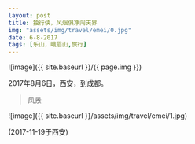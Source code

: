 ```yaml
---
layout: post
title: 独行侠，风烟俱净闯天界
img: "assets/img/travel/emei/0.jpg"
date: 6-8-2017
tags: [乐山，峨眉山,旅行]
---
```


![image]({{ site.baseurl }}/{{ page.img }})

2017年8月6日，西安，到成都。

> 风景

![image]({{ site.baseurl }}/assets/img/travel/emei/1.jpg)

(2017-11-19于西安)






